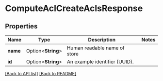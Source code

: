# ComputeAclCreateAclsResponse

## Properties

Name | Type | Description | Notes
------------ | ------------- | ------------- | -------------
**name** | Option<**String**> | Human readable name of store | 
**id** | Option<**String**> | An example identifier (UUID). | 

[[Back to API list]](../README.md#documentation-for-api-endpoints) [[Back to README]](../README.md)


